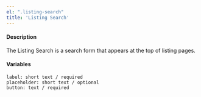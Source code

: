 ```yaml
---
el: ".listing-search"
title: 'Listing Search'
---
```

#### Description
The Listing Search is a search form that appears at the top of listing pages.

#### Variables
~~~
label: short text / required
placeholder: short text / optional
button: text / required
~~~
